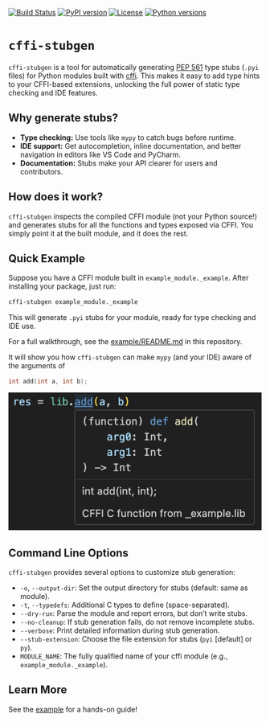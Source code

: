 [![Build Status](https://github.com/LorenzoPeri17/cffi-stubgen/actions/workflows/tests.yaml/badge.svg)](https://github.com/<user>/<repo>/actions)
[![PyPI version](https://img.shields.io/pypi/v/cffi-stubgen.svg)](https://pypi.org/project/cffi-stubgen/)
[![License](https://img.shields.io/pypi/l/cffi-stubgen.svg)](https://github.com/LorenzoPeri17/cffi-stubgen/blob/main/LICENSE)
[![Python versions](https://img.shields.io/pypi/pyversions/cffi-stubgen.svg)](https://pypi.org/project/cffi-stubgen/)

# `cffi-stubgen`

`cffi-stubgen` is a tool for automatically generating [PEP 561](https://www.python.org/dev/peps/pep-0561/) type stubs (`.pyi` files) for Python modules built with [cffi](https://cffi.readthedocs.io/). This makes it easy to add type hints to your CFFI-based extensions, unlocking the full power of static type checking and IDE features.

## Why generate stubs?

- **Type checking:** Use tools like `mypy` to catch bugs before runtime.
- **IDE support:** Get autocompletion, inline documentation, and better navigation in editors like VS Code and PyCharm.
- **Documentation:** Stubs make your API clearer for users and contributors.

## How does it work?

`cffi-stubgen` inspects the compiled CFFI module (not your Python source!) and generates stubs for all the functions and types exposed via CFFI. You simply point it at the built module, and it does the rest.

## Quick Example

Suppose you have a CFFI module built in `example_module._example`. After installing your package, just run:

```sh
cffi-stubgen example_module._example
```

This will generate `.pyi` stubs for your module, ready for type checking and IDE use.

For a full walkthrough, see the [example/README.md](https://github.com/LorenzoPeri17/cffi-stubgen/tree/main/example) in this repository.

It will show you how `cffi-stubgen` can make `mypy` (and your IDE) aware of the arguments of

``` C
int add(int a, int b);
```

![VSCode Autocomplete Example](https://github.com/LorenzoPeri17/cffi-stubgen/blob/main/example/assets/vscode.png)

## Command Line Options

`cffi-stubgen` provides several options to customize stub generation:

- `-o`, `--output-dir`: Set the output directory for stubs (default: same as module).
- `-t`, `--typedefs`: Additional C types to define (space-separated).
- `--dry-run`: Parse the module and report errors, but don’t write stubs.
- `--no-cleanup`: If stub generation fails, do not remove incomplete stubs.
- `--verbose`: Print detailed information during stub generation.
- `--stub-extension`: Choose the file extension for stubs (`pyi` [default] or `py`).
- `MODULE_NAME`: The fully qualified name of your cffi module (e.g., `example_module._example`).

## Learn More

See the [example](https://github.com/LorenzoPeri17/cffi-stubgen/tree/main/example) for a hands-on guide!

